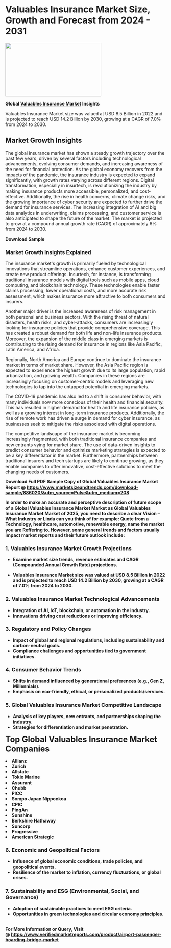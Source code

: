 <H1>Valuables Insurance Market Size, Growth and Forecast from 2024 - 2031</H1><img class="aligncenter size-medium wp-image-584254" src="https://thirdeyenews.in/wp-content/uploads/2024/09/Global-Market-Research-300x168.jpeg" alt="" width="300" height="168" /><p><strong>Global&nbsp;<a href="https://www.marketsizeandtrends.com/download-sample/886020/&amp;utm_source=Pulse&amp;utm_medium=208">Valuables Insurance Market</a> Insights</strong></p><p>Valuables Insurance Market size was valued at USD 8.5 Billion in 2022 and is projected to reach USD 14.2 Billion by 2030, growing at a CAGR of 7.0% from 2024 to 2030.</p><p><h2>Market Growth Insights</h2> <p>The global insurance market has shown a steady growth trajectory over the past few years, driven by several factors including technological advancements, evolving consumer demands, and increasing awareness of the need for financial protection. As the global economy recovers from the impacts of the pandemic, the insurance industry is expected to expand significantly, with growth rates varying across different regions. Digital transformation, especially in insurtech, is revolutionizing the industry by making insurance products more accessible, personalized, and cost-effective. Additionally, the rise in health concerns, climate change risks, and the growing importance of cyber security are expected to further drive the demand for insurance services. The increasing integration of AI and big data analytics in underwriting, claims processing, and customer service is also anticipated to shape the future of the market. The market is projected to grow at a compound annual growth rate (CAGR) of approximately 6% from 2024 to 2030.</p> <p><strong>Download Sample</strong></p> <h3>Market Growth Insights Explained</h3> <p>The insurance market's growth is primarily fueled by technological innovations that streamline operations, enhance customer experiences, and create new product offerings. Insurtech, for instance, is transforming traditional insurance models with digital tools such as mobile apps, cloud computing, and blockchain technology. These technologies enable faster claims processing, lower operational costs, and more accurate risk assessment, which makes insurance more attractive to both consumers and insurers.</p> <p>Another major driver is the increased awareness of risk management in both personal and business sectors. With the rising threat of natural disasters, health risks, and cyber-attacks, consumers are increasingly looking for insurance policies that provide comprehensive coverage. This has created a robust demand for both life and non-life insurance products. Moreover, the expansion of the middle class in emerging markets is contributing to the rising demand for insurance in regions like Asia Pacific, Latin America, and Africa.</p> <p>Regionally, North America and Europe continue to dominate the insurance market in terms of market share. However, the Asia Pacific region is expected to experience the highest growth due to its large population, rapid urbanization, and growing wealth. Companies in these regions are increasingly focusing on customer-centric models and leveraging new technologies to tap into the untapped potential in emerging markets.</p> <p>The COVID-19 pandemic has also led to a shift in consumer behavior, with many individuals now more conscious of their health and financial security. This has resulted in higher demand for health and life insurance policies, as well as a growing interest in long-term insurance products. Additionally, the rise of remote work has driven a surge in demand for cyber insurance, as businesses seek to mitigate the risks associated with digital operations.</p> <p>The competitive landscape of the insurance market is becoming increasingly fragmented, with both traditional insurance companies and new entrants vying for market share. The use of data-driven insights to predict consumer behavior and optimize marketing strategies is expected to be a key differentiator in the market. Furthermore, partnerships between traditional insurers and tech startups are likely to continue growing, as they enable companies to offer innovative, cost-effective solutions to meet the changing needs of customers.</p> <p><strong></p><p><span class=""><strong>Download Full PDF Sample Copy of Global Valuables Insurance Market Report</strong> @ <a href="https://www.marketsizeandtrends.com/download-sample/886020/&amp;utm_source=Pulse&amp;utm_medium=208" target="_blank">https://www.marketsizeandtrends.com/download-sample/886020/&amp;utm_source=Pulse&amp;utm_medium=208</a></span></p><p>In order to make an accurate and perceptive description of future scope of a Global&nbsp;Valuables Insurance Market Market as Global&nbsp;Valuables Insurance Market Market of 2025, you need to describe a clear Vision &ndash; What Industry or Linda can you think of for example: Quote from a Technology, healthcare, automotive, renewable energy, name the market you are Reffering to. However, some general trends and factors usually impact market reports and their future outlook include:</p><h3>1.&nbsp;<strong>Valuables Insurance Market Growth Projections</strong></h3><ul><li>Examine market size trends, revenue estimates and CAGR (Compounded Annual Growth Rate) projections.</li><li><p>Valuables Insurance Market size was valued at USD 8.5 Billion in 2022 and is projected to reach USD 14.2 Billion by 2030, growing at a CAGR of 7.0% from 2024 to 2030.</p></li></ul><h3>2.&nbsp;<strong>Valuables Insurance Market Technological Advancements</strong></h3><ul><li>Integration of AI, IoT, blockchain, or automation in the industry.</li><li>Innovations driving cost reductions or improving efficiency.</li></ul><h3>3.&nbsp;<strong>Regulatory and Policy Changes</strong></h3><ul><li>Impact of global and regional regulations, including sustainability and carbon-neutral goals.</li><li>Compliance challenges and opportunities tied to government initiatives.</li></ul><h3>4.&nbsp;<strong>Consumer Behavior Trends</strong></h3><ul><li>Shifts in demand influenced by generational preferences (e.g., Gen Z, Millennials).</li><li>Emphasis on eco-friendly, ethical, or personalized products/services.</li></ul><h3>5.&nbsp;<strong>Global Valuables Insurance Market Competitive Landscape</strong></h3><ul><li>Analysis of key players, new entrants, and partnerships shaping the industry.</li><li>Strategies for differentiation and market penetration.</li></ul><p data-pm-slice="1 1 []"><span style="color: inherit; font-family: inherit; font-size: 25px;">Top Global Valuables Insurance Market Companies</span></p><div class="" data-test-id=""><p><li>Allianz</li><li> Zurich</li><li> Allstate</li><li> Tokio Marine</li><li> Assurant</li><li> Chubb</li><li> PICC</li><li> Sompo Japan Nipponkoa</li><li> CPIC</li><li> PingAn</li><li> Sunshine</li><li> Berkshire Hathaway</li><li> Suncorp</li><li> Progressive</li><li> American Strategic</li></p></div><h3>6.&nbsp;<strong>Economic and Geopolitical Factors</strong></h3><ul><li>Influence of global economic conditions, trade policies, and geopolitical events.</li><li>Resilience of the market to inflation, currency fluctuations, or global crises.</li></ul><h3>7.&nbsp;<strong>Sustainability and ESG (Environmental, Social, and Governance)</strong></h3><ul><li>Adoption of sustainable practices to meet ESG criteria.</li><li>Opportunities in green technologies and circular economy principles.</li></ul><h2><strong style="font-size: 14px;">For More Information or Query, Visit @&nbsp;</strong><a style="background-color: #ffffff; font-size: 14px;" href="https://www.marketsizeandtrends.com/report/valuables-insurance-market/" target="_blank">https://www.verifiedmarketreports.com/product/airport-passenger-boarding-bridge-market</a></h2>
